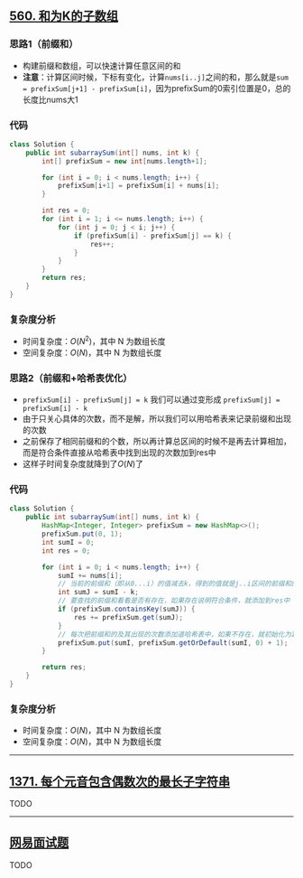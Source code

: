 ## [560. 和为K的子数组](https://leetcode-cn.com/problems/subarray-sum-equals-k/)

### 思路1（前缀和）

-   构建前缀和数组，可以快速计算任意区间的和
-   **注意**：计算区间时候，下标有变化，计算`nums[i..j]`之间的和，那么就是`sum = prefixSum[j+1] - prefixSum[i]`，因为prefixSum的0索引位置是0，总的长度比nums大1

### 代码


```java
class Solution {
    public int subarraySum(int[] nums, int k) {
        int[] prefixSum = new int[nums.length+1];

        for (int i = 0; i < nums.length; i++) {
            prefixSum[i+1] = prefixSum[i] + nums[i];
        }

        int res = 0;
        for (int i = 1; i <= nums.length; i++) {
            for (int j = 0; j < i; j++) {
                if (prefixSum[i] - prefixSum[j] == k) {
                    res++;
                }
            }
        }
        return res;
    }
}
```

### **复杂度分析**

- 时间复杂度：$O(N^2)$，其中 N 为数组长度
- 空间复杂度：$O(N)$，其中 N 为数组长度

### 思路2（前缀和+哈希表优化）

-   `prefixSum[i] - prefixSum[j] = k` 我们可以通过变形成 `prefixSum[j] = prefixSum[i] - k`
-   由于只关心具体的次数，而不是解，所以我们可以用哈希表来记录前缀和出现的次数
-   之前保存了相同前缀和的个数，所以再计算总区间的时候不是再去计算相加，而是符合条件直接从哈希表中找到出现的次数加到res中
-   这样子时间复杂度就降到了$O(N)$了

### 代码


```java
class Solution {
    public int subarraySum(int[] nums, int k) {
        HashMap<Integer, Integer> prefixSum = new HashMap<>();
        prefixSum.put(0, 1);
        int sumI = 0;
        int res = 0;

        for (int i = 0; i < nums.length; i++) {
            sumI += nums[i];
            // 当前的前缀和（即从0...i）的值减去k，得到的值就是j..i区间的前缀和的值
            int sumJ = sumI - k;
            // 要查找的前缀和看看是否有存在，如果存在说明符合条件，就添加到res中
            if (prefixSum.containsKey(sumJ)) {
                res += prefixSum.get(sumJ);
            }
            // 每次把前缀和的及其出现的次数添加道哈希表中，如果不存在，就初始化为1，存在的话就加1即可
            prefixSum.put(sumI, prefixSum.getOrDefault(sumI, 0) + 1);
        }

        return res;
    }
}
```

### **复杂度分析**

- 时间复杂度：$O(N)$，其中 N 为数组长度
- 空间复杂度：$O(N)$，其中 N 为数组长度

<hr>

## [1371. 每个元音包含偶数次的最长子字符串](https://leetcode-cn.com/problems/find-the-longest-substring-containing-vowels-in-even-counts/)

TODO

<hr>

## [网易面试题](../../../problem/网易面试题-前缀和系列.md)

TODO